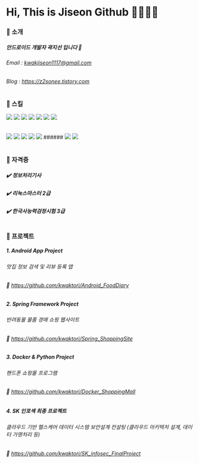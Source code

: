# Hi, This is Jiseon Github 👩🏻‍💻✨

### 🍊 소개
##### 안드로이드 개발자 곽지선 입니다 🌿
###### Email : kwakjiseon1117@gmail.com
###### Blog : https://z2sonee.tistory.com
#
### 🍊 스킬
<img src="https://img.shields.io/badge/Android-3DDC84?style=flat-square&logo=Android&logoColor=white"/> <img src="https://img.shields.io/badge/IOS-000000?style=flat-square&logo=IOS&logoColor=white"/> <img src="https://img.shields.io/badge/Flutter-02569B?style=flat-square&logo=Flutter&logoColor=white"/> <img src="https://img.shields.io/badge/Spring-6DB33F?style=flat-square&logo=Spring&logoColor=white"/> <img src="https://img.shields.io/badge/Eclipse IDE-2C2255?style=flat-square&logo=Eclipse IDE&logoColor=white"/> <img src="https://img.shields.io/badge/Docker-2496ED?style=flat-square&logo=Docker&logoColor=white"/> <img src="https://img.shields.io/badge/Amazon AWS-232F3E?style=flat-square&logo=Amazon AWS&logoColor=white"/>
######
<img src="https://img.shields.io/badge/Java-007396?style=flat-square&logo=Java&logoColor=white"/>
<img src="https://img.shields.io/badge/Kotlin-7F52FF?style=flat-square&logo=Kotlin&logoColor=white"/>
<img src="https://img.shields.io/badge/Swift-F05138?style=flat-square&logo=Swift&logoColor=white"/>
<img src="https://img.shields.io/badge/C-A8B9CC?style=flat-square&logo=C&logoColor=white"/>
<img src="https://img.shields.io/badge/Python-3776AB?style=flat-square&logo=Python&logoColor=white"/>
######
<img src="https://img.shields.io/badge/GitLab-FCA121?style=flat-square&logo=GitLab&logoColor=white"/>
<img src="https://img.shields.io/badge/Jira-0052CC?style=flat-square&logo=Jira&logoColor=white"/>

#
### 🍊 자격증
##### ✔️ 정보처리기사
##### ✔️ 리눅스마스터 2급
##### ✔️ 한국사능력검정시험 3급
#
### 🍊 프로젝트
##### 1. Android App Project 
###### 맛집 정보 검색 및 리뷰 등록 앱
###### 🔗 https://github.com/kwaktori/Android_FoodDiary
##### 2. Spring Framework Project 
###### 반려동물 물품 경매 쇼핑 웹사이트
###### 🔗 https://github.com/kwaktori/Spring_ShoppingSite
##### 3. Docker & Python Project 
###### 핸드폰 쇼핑몰 프로그램
###### 🔗 https://github.com/kwaktori/Docker_ShoppingMall
##### 4. SK 인포섹 최종 프로젝트
###### 클라우드 기반 헬스케어 데이터 시스템 보안설계 컨설팅 (클라우드 아키텍처 설계, 데이터 가명처리 등)
###### 🔗 https://github.com/kwaktori/SK_infosec_FinalProject








